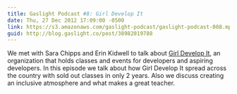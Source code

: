 ```yaml
---
title: Gaslight Podcast #8: Girl Develop It
date: Thu, 27 Dec 2012 17:09:00 -0500
link: https://s3.amazonaws.com/gaslight-podcast/gaslight-podcast-008.mp3
guid: http://blog.gaslight.co/post/38982019788
---
```


We met with Sara Chipps and Erin Kidwell to talk about <a
href="http://girldevelopit.com/">Girl Develop It</a>, an organization that holds
classes and events for developers and aspiring developers. In this episode we
talk about how Girl Develop It spread across the country with sold out classes
in only 2 years. Also we discuss creating an inclusive atmosphere and what makes
a great teacher.

